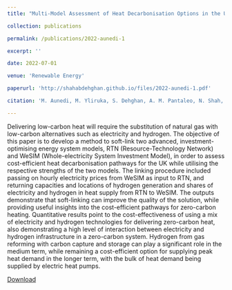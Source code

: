 ```yaml
---
title: "Multi-Model Assessment of Heat Decarbonisation Options in the UK Using Electricity and Hydrogen"

collection: publications

permalink: /publications/2022-aunedi-1

excerpt: ''

date: 2022-07-01

venue: 'Renewable Energy'

paperurl: 'http://shahabdehghan.github.io/files/2022-aunedi-1.pdf'

citation: 'M. Aunedi, M. Yliruka, S. Dehghan, A. M. Pantaleo, N. Shah, and G. Strbac, &quot;Multi-Model Assessment of Heat Decarbonisation Options in the UK Using Electricity and Hydrogen,&quot; <i>Renewable Energy</i>, vol. 194, pp. 1261-1276, July 2022.'

---
```


Delivering low-carbon heat will require the substitution of natural gas with low-carbon alternatives such as electricity and hydrogen. The objective of this paper is to develop a method to soft-link two advanced, investment-optimising energy system models, RTN (Resource-Technology Network) and WeSIM (Whole-electricity System Investment Model), in order to assess cost-efficient heat decarbonisation pathways for the UK while utilising the respective strengths of the two models. The linking procedure included passing on hourly electricity prices from WeSIM as input to RTN, and returning capacities and locations of hydrogen generation and shares of electricity and hydrogen in heat supply from RTN to WeSIM. The outputs demonstrate that soft-linking can improve the quality of the solution, while providing useful insights into the cost-efficient pathways for zero-carbon heating. Quantitative results point to the cost-effectiveness of using a mix of electricity and hydrogen technologies for delivering zero-carbon heat, also demonstrating a high level of interaction between electricity and hydrogen infrastructure in a zero-carbon system. Hydrogen from gas reforming with carbon capture and storage can play a significant role in the medium term, while remaining a cost-efficient option for supplying peak heat demand in the longer term, with the bulk of heat demand being supplied by electric heat pumps.

[Download](http://shahabdehghan.github.io/files/2022-aunedi-1.pdf)
